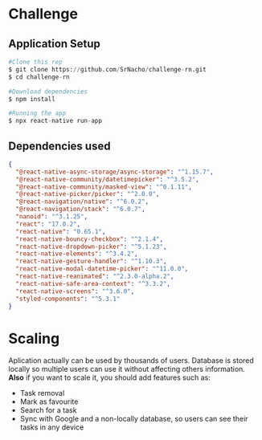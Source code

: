 # Challenge

## Application Setup

```python
#Clone this rep
$ git clone https://github.com/SrNacho/challenge-rn.git
$ cd challenge-rn

#Download dependencies
$ npm install

#Running the app
$ npx react-native run-app
```

## Dependencies used

```json
{
  "@react-native-async-storage/async-storage": "^1.15.7",
  "@react-native-community/datetimepicker": "^3.5.2",
  "@react-native-community/masked-view": "^0.1.11",
  "@react-native-picker/picker": "^2.0.0",
  "@react-navigation/native": "^6.0.2",
  "@react-navigation/stack": "^6.0.7",
  "nanoid": "^3.1.25",
  "react": "17.0.2",
  "react-native": "0.65.1",
  "react-native-bouncy-checkbox": "^2.1.4",
  "react-native-dropdown-picker": "^5.1.23",
  "react-native-elements": "^3.4.2",
  "react-native-gesture-handler": "^1.10.3",
  "react-native-modal-datetime-picker": "^11.0.0",
  "react-native-reanimated": "^2.3.0-alpha.2",
  "react-native-safe-area-context": "^3.3.2",
  "react-native-screens": "^3.6.0",
  "styled-components": "^5.3.1"
}
```

# Scaling

Aplication actually can be used by thousands of users. Database is stored locally so multiple users can use it without affecting others information. <br>
**Also** if you want to scale it, you should add features such as:

- Task removal
- Mark as favourite
- Search for a task
- Sync with Google and a non-locally database, so users can see their tasks in any device
